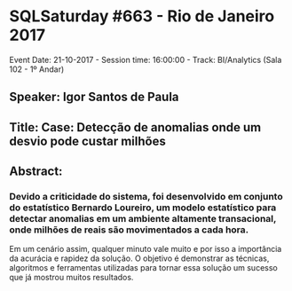 # SQLSaturday #663 - Rio de Janeiro 2017
Event Date: 21-10-2017 - Session time: 16:00:00 - Track: BI/Analytics (Sala 102 - 1º Andar)
## Speaker: Igor Santos de Paula
## Title: Case: Detecção de anomalias onde um desvio pode custar milhões
## Abstract:
### Devido a criticidade do sistema, foi desenvolvido em conjunto do estatístico Bernardo Loureiro, um modelo estatístico para detectar anomalias em um ambiente altamente transacional, onde milhões de reais são movimentados a cada hora.
Em um cenário assim, qualquer minuto vale muito e por isso a importância da acurácia e rapidez da solução.
O objetivo é demonstrar as técnicas, algoritmos e ferramentas utilizadas para tornar essa solução um sucesso que já mostrou muitos resultados.
